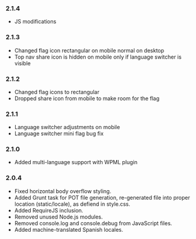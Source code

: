 ### 2.1.4
* JS modifications

### 2.1.3
* Changed flag icon rectangular on mobile normal on desktop
* Top nav share icon is hidden on mobile only if language switcher is visible

### 2.1.2
* Changed flag icons to rectangular
* Dropped share icon from mobile to make room for the flag

### 2.1.1
* Language switcher adjustments on mobile
* Language switcher mini flag bug fix

### 2.1.0
* Added multi-language support with WPML plugin

### 2.0.4
* Fixed horizontal body overflow styling.
* Added Grunt task for POT file generation, re-generated file into proper location (static/locale), as defiend in style.css.
* Added RequireJS inclusion.
* Removed unused Node.js modules.
* Removed console.log and console.debug from JavaScript files.
* Added machine-translated Spanish locales.